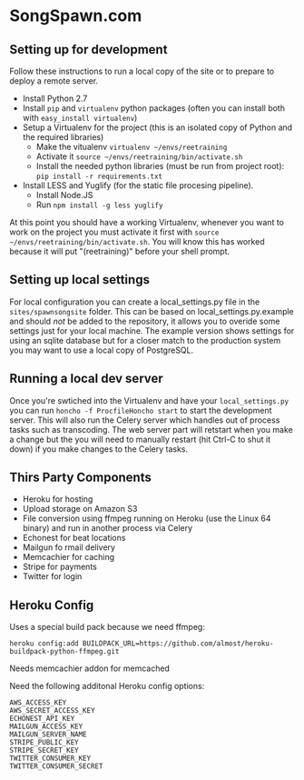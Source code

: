 SongSpawn.com
=============

Setting up for development
--------------------------

Follow these instructions to run a local copy of the site or to prepare to deploy a remote server.

 - Install Python 2.7
 - Install `pip` and `virtualenv` python packages (often you can install both with `easy_install virtualenv`)
 - Setup a Virtualenv for the project (this is an isolated copy of Python and the required libraries)
   - Make the vitualenv `virtualenv ~/envs/reetraining`
   - Activate it `source ~/envs/reetraining/bin/activate.sh` 
   - Install the needed python libraries (must be run from project root): `pip install -r requirements.txt`
 - Install LESS and Yuglify (for the static file procesing pipeline).
   - Install Node.JS
   - Run `npm install -g less yuglify`

At this point you should have a working Virtualenv, whenever you want to work on the project you must activate it first with `source ~/envs/reetraining/bin/activate.sh`. You will know this has worked because it will put "(reetraining)" before your shell prompt.

Setting up local settings
-------------------------

For local configuration you can create a local_settings.py file in the `sites/spawnsongsite` folder. This can be based on local_settings.py.example and should *not* be added to the repository, it allows you to overide some settings just for your local machine. The example version shows settings for using an sqlite database but for a closer match to the production system you may want to use a local copy of PostgreSQL.

Running a local dev server
--------------------------

Once you're swtiched into the Virtualenv and have your `local_settings.py` you can run `honcho -f ProcfileHoncho start` to start the development server. This will also run the Celery server which handles out of process tasks such as transcoding. The web server part will retstart when you make a change but the you will need to manually restart (hit Ctrl-C to shut it down) if you make changes to the Celery tasks.


Thirs Party Components
----------

 - Heroku for hosting
 - Upload storage on Amazon S3
 - File conversion using ffmpeg running on Heroku (use the Linux 64 binary) and run in another process via Celery
 - Echonest for beat locations
 - Mailgun fo rmail delivery
 - Memcachier for caching
 - Stripe for payments
 - Twitter for login
 
Heroku Config
-------------

Uses a special build pack because we need ffmpeg:

    heroku config:add BUILDPACK_URL=https://github.com/almost/heroku-buildpack-python-ffmpeg.git

Needs memcachier addon for memcached

Need the following additonal Heroku config options:

    AWS_ACCESS_KEY
    AWS_SECRET_ACCESS_KEY
    ECHONEST_API_KEY
    MAILGUN_ACCESS_KEY
    MAILGUN_SERVER_NAME
    STRIPE_PUBLIC_KEY
    STRIPE_SECRET_KEY
    TWITTER_CONSUMER_KEY
    TWITTER_CONSUMER_SECRET